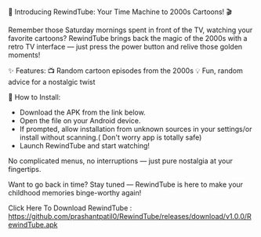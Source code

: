 🚀 Introducing RewindTube: Your Time Machine to 2000s Cartoons! 🎬

Remember those Saturday mornings spent in front of the TV, watching your favorite cartoons? RewindTube brings back the magic of the 2000s with a retro TV interface — just press the power button and relive those golden moments!

✨ Features:
📺 Random cartoon episodes from the 2000s
💡 Fun, random advice for a nostalgic twist

📲 How to Install:

- Download the APK from the link below.
- Open the file on your Android device.
- If prompted, allow installation from unknown sources in your settings/or install without scanning.( Don't worry app is totally safe)
- Launch RewindTube and start watching!

No complicated menus, no interruptions — just pure nostalgia at your fingertips.

Want to go back in time? Stay tuned — RewindTube is here to make your childhood memories binge-worthy again!

Click Here To Download RewindTube : https://github.com/prashantpatil0/RewindTube/releases/download/v1.0.0/RewindTube.apk
